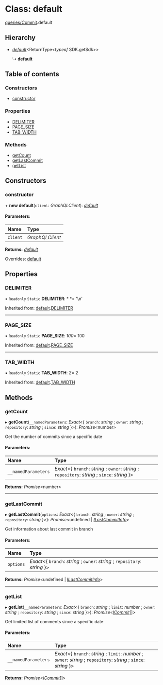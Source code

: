 # Class: default

[queries/Commit](../modules/queries_commit.md).default

## Hierarchy

* [*default*](queries_query.default.md)<ReturnType<*typeof* SDK.getSdk\>\>

  ↳ **default**

## Table of contents

### Constructors

- [constructor](queries_commit.default.md#constructor)

### Properties

- [DELIMITER](queries_commit.default.md#delimiter)
- [PAGE\_SIZE](queries_commit.default.md#page_size)
- [TAB\_WIDTH](queries_commit.default.md#tab_width)

### Methods

- [getCount](queries_commit.default.md#getcount)
- [getLastCommit](queries_commit.default.md#getlastcommit)
- [getList](queries_commit.default.md#getlist)

## Constructors

### constructor

\+ **new default**(`client`: *GraphQLClient*): [*default*](queries_commit.default.md)

#### Parameters:

Name | Type |
:------ | :------ |
`client` | *GraphQLClient* |

**Returns:** [*default*](queries_commit.default.md)

Overrides: [default](queries_query.default.md)

## Properties

### DELIMITER

▪ `Readonly` `Static` **DELIMITER**: *
*= '\n'

Inherited from: [default](queries_query.default.md).[DELIMITER](queries_query.default.md#delimiter)

___

### PAGE\_SIZE

▪ `Readonly` `Static` **PAGE\_SIZE**: *100*= 100

Inherited from: [default](queries_query.default.md).[PAGE_SIZE](queries_query.default.md#page_size)

___

### TAB\_WIDTH

▪ `Readonly` `Static` **TAB\_WIDTH**: *2*= 2

Inherited from: [default](queries_query.default.md).[TAB_WIDTH](queries_query.default.md#tab_width)

## Methods

### getCount

▸ **getCount**(`__namedParameters`: *Exact*<{ `branch`: *string* ; `owner`: *string* ; `repository`: *string* ; `since`: *string*  }\>): *Promise*<number\>

Get the number of commits since a specific date

#### Parameters:

Name | Type |
:------ | :------ |
`__namedParameters` | *Exact*<{ `branch`: *string* ; `owner`: *string* ; `repository`: *string* ; `since`: *string*  }\> |

**Returns:** *Promise*<number\>

___

### getLastCommit

▸ **getLastCommit**(`options`: *Exact*<{ `branch`: *string* ; `owner`: *string* ; `repository`: *string*  }\>): *Promise*<undefined \| [*ILastCommitInfo*](../modules/queries_commit.md#ilastcommitinfo)\>

Get information about last commit in branch

#### Parameters:

Name | Type |
:------ | :------ |
`options` | *Exact*<{ `branch`: *string* ; `owner`: *string* ; `repository`: *string*  }\> |

**Returns:** *Promise*<undefined \| [*ILastCommitInfo*](../modules/queries_commit.md#ilastcommitinfo)\>

___

### getList

▸ **getList**(`__namedParameters`: *Exact*<{ `branch`: *string* ; `limit`: *number* ; `owner`: *string* ; `repository`: *string* ; `since`: *string*  }\>): *Promise*<[*ICommit*](../modules/queries_commit.md#icommit)[]\>

Get limited list of comments since a specific date

#### Parameters:

Name | Type |
:------ | :------ |
`__namedParameters` | *Exact*<{ `branch`: *string* ; `limit`: *number* ; `owner`: *string* ; `repository`: *string* ; `since`: *string*  }\> |

**Returns:** *Promise*<[*ICommit*](../modules/queries_commit.md#icommit)[]\>
